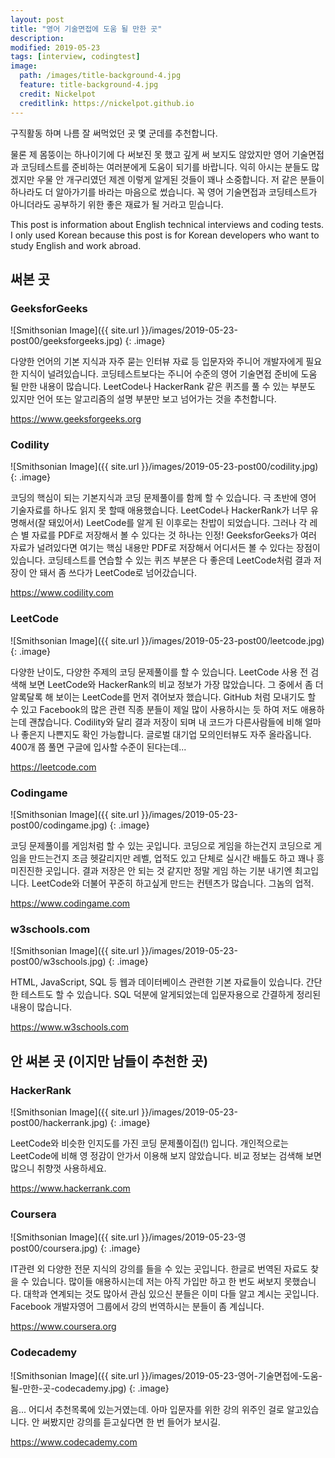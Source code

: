 ```yaml
---
layout: post
title: "영어 기술면접에 도움 될 만한 곳"
description: 
modified: 2019-05-23
tags: [interview, codingtest]
image:
  path: /images/title-background-4.jpg
  feature: title-background-4.jpg
  credit: Nickelpot
  creditlink: https://nickelpot.github.io
---
```


구직활동 하며 나름 잘 써먹었던 곳 몇 군데를 추천합니다.

물론 제 몸뚱이는 하나이기에 다 써보진 못 했고 깊게 써 보지도 않았지만 영어 기술면접과 코딩테스트를 준비하는 여러분에게 도움이 되기를 바랍니다. 익히 아시는 분들도 많겠지만 우물 안 개구리였던 제겐 이렇게 알게된 것들이 꽤나 소중합니다. 저 같은 분들이 하나라도 더 알아가기를 바라는 마음으로 썼습니다. 꼭 영어 기술면접과 코딩테스트가 아니더라도 공부하기 위한 좋은 재료가 될 거라고 믿습니다.

This post is information about English technical interviews and coding tests. I only used Korean because this post is for Korean developers who want to study English and work abroad.

## 써본 곳
### GeeksforGeeks

![Smithsonian Image]({{ site.url }}/images/2019-05-23-post00/geeksforgeeks.jpg)
{: .image}

다양한 언어의 기본 지식과 자주 묻는 인터뷰 자료 등 입문자와 주니어 개발자에게 필요한 지식이 널려있습니다. 코딩테스트보다는 주니어 수준의 영어 기술면접 준비에 도움 될 만한 내용이 많습니다. LeetCode나 HackerRank 같은 퀴즈를 풀 수 있는 부분도 있지만 언어 또는 알고리즘의 설명 부분만 보고 넘어가는 것을 추천합니다.

<a href="https://www.geeksforgeeks.org">https://www.geeksforgeeks.org</a>

### Codility

![Smithsonian Image]({{ site.url }}/images/2019-05-23-post00/codility.jpg)
{: .image}

코딩의 핵심이 되는 기본지식과 코딩 문제풀이를 함께 할 수 있습니다. 극 초반에 영어 기술자료를 하나도 읽지 못 할때 애용했습니다. LeetCode나 HackerRank가 너무 유명해서(잘 돼있어서) LeetCode를 알게 된 이후로는 찬밥이 되었습니다. 그러나 각 레슨 별 자료를 PDF로 저장해서 볼 수 있다는 것 하나는 인정! GeeksforGeeks가 여러 자료가 널려있다면 여기는 핵심 내용만 PDF로 저장해서 어디서든 볼 수 있다는 장점이 있습니다. 코딩테스트를 연습할 수 있는 퀴즈 부분은 다 좋은데 LeetCode처럼 결과 저장이 안 돼서 좀 쓰다가 LeetCode로 넘어갔습니다.

<a href="https://www.codility.com">https://www.codility.com</a>

### LeetCode

![Smithsonian Image]({{ site.url }}/images/2019-05-23-post00/leetcode.jpg)
{: .image}

다양한 난이도, 다양한 주제의 코딩 문제풀이를 할 수 있습니다. LeetCode 사용 전 검색해 보면 LeetCode와 HackerRank의 비교 정보가 가장 많았습니다. 그 중에서 좀 더 알록달록 해 보이는 LeetCode를 먼저 겪어보자 했습니다. GitHub 처럼 모내기도 할 수 있고 Facebook의 많은 관련 직종 분들이 제일 많이 사용하시는 듯 하여 저도 애용하는데 괜찮습니다. Codility와 달리 결과 저장이 되며 내 코드가 다른사람들에 비해 얼마나 좋은지 나쁜지도 확인 가능합니다. 글로벌 대기업 모의인터뷰도 자주 올라옵니다. 400개 쯤 풀면 구글에 입사할 수준이 된다는데...

<a href="https://leetcode.com">https://leetcode.com</a>

### Codingame

![Smithsonian Image]({{ site.url }}/images/2019-05-23-post00/codingame.jpg)
{: .image}

코딩 문제풀이를 게임처럼 할 수 있는 곳입니다. 코딩으로 게임을 하는건지 코딩으로 게임을 만드는건지 조금 헷갈리지만 레벨, 업적도 있고 단체로 실시간 배틀도 하고 꽤나 흥미진진한 곳입니다. 결과 저장은 안 되는 것 같지만 정말 게임 하는 기분 내기엔 최고입니다. LeetCode와 더불어 꾸준히 하고싶게 만드는 컨텐츠가 많습니다. 그놈의 업적.

<a href="https://www.codingame.com">https://www.codingame.com</a>

### w3schools.com

![Smithsonian Image]({{ site.url }}/images/2019-05-23-post00/w3schools.jpg)
{: .image}

HTML, JavaScript, SQL 등 웹과 데이터베이스 관련한 기본 자료들이 있습니다. 간단한 테스트도 할 수 있습니다. SQL 덕분에 알게되었는데 입문자용으로 간결하게 정리된 내용이 많습니다.

<a href="https://www.w3schools.com">https://www.w3schools.com</a>

## 안 써본 곳 (이지만 남들이 추천한 곳)
### HackerRank

![Smithsonian Image]({{ site.url }}/images/2019-05-23-post00/hackerrank.jpg)
{: .image}

LeetCode와 비슷한 인지도를 가진 코딩 문제풀이집(!) 입니다. 개인적으로는 LeetCode에 비해 영 정감이 안가서 이용해 보지 않았습니다. 비교 정보는 검색해 보면 많으니 취향껏 사용하세요.

<a href="https://www.hackerrank.com">https://www.hackerrank.com</a>

### Coursera

![Smithsonian Image]({{ site.url }}/images/2019-05-23-영post00/coursera.jpg)
{: .image}

IT관련 외 다양한 전문 지식의 강의를 들을 수 있는 곳입니다. 한글로 번역된 자료도 찾을 수 있습니다. 많이들 애용하시는데 저는 아직 가입만 하고 한 번도 써보지 못했습니다. 대학과 연계되는 것도 많아서 관심 있으신 분들은 이미 다들 알고 계시는 곳입니다. Facebook 개발자영어 그룹에서 강의 번역하시는 분들이 좀 계십니다.

<a href="https://www.coursera.org">https://www.coursera.org</a>

### Codecademy

![Smithsonian Image]({{ site.url }}/images/2019-05-23-영어-기술면접에-도움-될-만한-곳-codecademy.jpg)
{: .image}

음... 어디서 추천목록에 있는거였는데. 아마 입문자를 위한 강의 위주인 걸로 알고있습니다. 안 써봤지만 강의를 듣고싶다면 한 번 들어가 보시길.

<a href="https://www.codecademy.com">https://www.codecademy.com</a>

